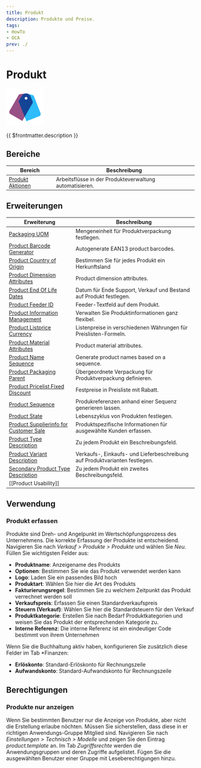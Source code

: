 ```yaml
---
title: Produkt
description: Produkte und Preise.
tags:
- HowTo
- OCA
prev: ./
---
```

# Produkt
![](attachments/icons_odoo_product.png)

{{ $frontmatter.description }}

## Bereiche

| Bereich                                  | Beschreibung                                            |
| ---------------------------------------- | ------------------------------------------------------- |
| [Produkt Aktionen](Product%20Actions.md) | Arbeitsflüsse in der Produkteverwaltung automatisieren. |

## Erweiterungen

| Erweiterung                                                                                 | Beschreibung                                                                |
| ------------------------------------------------------------------------------------------- | --------------------------------------------------------------------------- |
| [Packaging UOM](Packaging%20UOM.md)                                                         | Mengeneinheit für Produktverpackung festlegen.                              |
| [Product Barcode Generator](Product%20Barcode%20Generator.md)                               | Autogenerate EAN13 product barcodes.                                        |
| [Product Country of Origin](Product%20Country%20of%20Origin.md)                             | Bestimmen Sie für jedes Produkt ein Herkunftsland                           |
| [Product Dimension Attributes](Product%20Dimension%20Attributes.md)                         | Product dimension attributes.                                               |
| [Product End Of Life Dates](Product%20End%20Of%20Life%20Dates.md)                           | Datum für Ende Support, Verkauf und Bestand auf Produkt festlegen.          |
| [Product Feeder ID](Product%20Feeder%20ID.md)                                               | Feeder-Textfeld auf dem Produkt.                                            |
| [Product Information Management](Product%20Information%20Management.md)                     | Verwalten Sie Produktinformationen ganz flexibel.                           |
| [Product Listprice Currency](Product%20Listprice%20Currency.md)                             | Listenpreise in verschiedenen Währungen für Preislisten-Formeln.            |
| [Product Material Attributes](Product%20Material%20Attributes.md)                           | Product material attributes.                                                |
| [Product Name Sequence](Product%20Name%20Sequence.md)                                       | Generate product names based on a sequence.                                 |
| [Product Packaging Parent](Product%20Packaging%20Parent.md)                                 | Übergeordnete Verpackung für Produktverpackung definieren.                  |
| [Product Pricelist Fixed Discount](Product%20Pricelist%20Fixed%20Discount.md)               | Festpreise in Preisliste mit Rabatt.                                        |
| [Product Sequence](Product%20Sequence.md)                                                   | Produkreferenzen anhand einer Sequenz generieren lassen.                    |
| [Product State](Product%20State.md)                                                         | Lebenszyklus von Produkten festlegen.                                       |
| [Product Supplierinfo for Customer Sale](Product%20Supplierinfo%20for%20Customer%20Sale.md) | Produktspezifische Informationen für ausgewählte Kunden erfassen.           |
| [Product Type Description](Product%20Type%20Description.md)                                 | Zu jedem Produkt ein Beschreibungsfeld.                                     |
| [Product Variant Description](Product%20Variant%20Description.md)                           | Verkaufs-, Einkaufs- und Lieferbeschreibung auf Produktvarianten festlegen. |
| [Secondary Product Type Description](Secondary%20Product%20Type%20Description.md)           | Zu jedem Produkt ein zweites Beschreibungsfeld.                             |
| [[Product Usability]]                                                                                            |                                                                             |

## Verwendung

### Produkt erfassen

Produkte sind Dreh- und Angelpunkt im Wertschöpfungsprozess des Unternehmens. Die korrekte Erfassung der Produkte ist entscheidend. Navigieren Sie nach *Verkauf > Produkte > Produkte* und wählen Sie *Neu*. Füllen Sie wichtigsten Felder aus:

* **Produktname**: Anzeigename des Produkts
* **Optionen**: Bestimmen Sie wie das Produkt verwendet werden kann
* **Logo**: Laden Sie ein passendes Bild hoch
* **Produktart**: Wählen Sie hier die Art des Produkts
* **Fakturierungsregel**: Bestimmen Sie zu welchem Zeitpunkt das Produkt verrechnet werden soll
* **Verkaufspreis**: Erfassen Sie einen Standardverkaufspreis
* **Steuern (Verkauf)**: Wählen Sie hier die Standardsteuern für den Verkauf
* **Produktkategorie**: Erstellen Sie nach Bedarf Produktkategorien und weisen Sie das Produkt der entsprechenden Kategorie zu.
* **Interne Referenz**: Die interne Referenz ist ein eindeutiger Code bestimmt von ihrem Unternehmen

Wenn Sie die Buchhaltung aktiv haben, konfigurieren Sie zusätzlich diese Felder im Tab *Finanzen:

* **Erlöskonto**: Standard-Erlöskonto für Rechnungszeile 
* **Aufwandskonto**: Standard-Aufwandskonto für Rechnungszeile


## Berechtigungen

### Produkte nur anzeigen

Wenn Sie bestimmten Benutzer nur die Anzeige von Produkte, aber nicht die Erstellung erlaube nöchten. Müssen Sie sicherstellen, dass diese in er richtigen Anwendungs-Gruppe Mitglied sind. Navigieren Sie nach *Einstellungen > Technisch > Modelle* und zeigen Sie den Eintrag *product.template* an. Im Tab *Zugriffsrechte* werden die Anwendungsgruppen und deren Zugriffe aufgelistet. Fügen Sie die ausgewählten Benutzer einer Gruppe mit Leseberechtigungen hinzu.